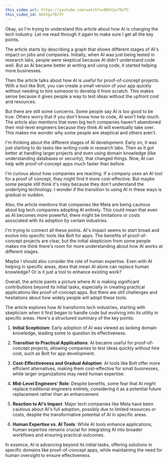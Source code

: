```yaml
---
this_video_url: https://youtube.com/watch?v=DbhYpx70zTY
this_video_id: DbhYpx70zTY
---
```

<think>
Okay, so I'm trying to understand this article about how AI is changing the tech industry. Let me read through it again to make sure I get all the key points.

The article starts by describing a graph that shows different stages of AI's impact on jobs and companies. Initially, when AI was just being tested in research labs, people were skeptical because AI didn't understand code well. But as AI became better at writing and using code, it started helping more businesses. 

Then the article talks about how AI is useful for proof-of-concept projects. With a tool like Bolt, you can create a small version of your app quickly without needing to hire someone to develop it from scratch. This makes sense because it gives people a way to test ideas without the upfront cost and resources.

But there are still some concerns. Some people say AI is too good to be true. Others worry that if you don't know how to code, AI won't help much. The article also mentions that even big tech companies haven't abandoned their mid-level engineers because they think AI will eventually take over. This makes me wonder why some people are skeptical and others aren't.

I'm thinking about the different stages of AI development. Early on, it was just starting to do tasks like writing code in research labs. Then as it got better at handling larger projects and even using domain knowledge (like understanding databases or security), that changed things. Now, AI can help with proof-of-concept apps much faster than before.

I'm curious about how companies are reacting. If a company uses an AI tool for a proof of concept, they might find it more cost-effective. But maybe some people still think it's risky because they don't understand the underlying technology. I wonder if the transition to using AI in these ways is gradual or sudden.

Also, the article mentions that companies like Meta are being cautious about big tech companies adopting AI entirely. This could mean that even as AI becomes more powerful, there might be limitations or costs associated with its adoption by certain industries.

I'm trying to connect all these points. AI's impact seems to start broad and evolve into specific tools like Bolt for apps. The benefits of proof-of-concept projects are clear, but the initial skepticism from some people makes me think there's room for more understanding about how AI works at different stages.

Maybe I should also consider the role of human expertise. Even with AI helping in specific areas, does that mean AI alone can replace human knowledge? Or is it just a tool to enhance existing work?

Overall, the article paints a picture where AI is making significant contributions beyond its initial tasks, especially in creating practical applications like proof-of-concept apps. But there are still challenges and hesitations about how widely people will adopt these tools.
</think>

The article explores how AI transforms tech industries, starting with skepticism when it first began to handle code but evolving into its utility in specific areas. Here's a structured summary of the key points:

1. **Initial Scepticism**: Early adoption of AI was viewed as lacking domain knowledge, leading some to question its effectiveness.

2. **Transition to Practical Applications**: AI became useful for proof-of-concept projects, allowing companies to test ideas quickly without hire cost, such as Bolt for app development.

3. **Cost-Effectiveness and Gradual Adoption**: AI tools like Bolt offer more efficient alternatives, making them cost-effective for small businesses, while larger organizations may need human expertise.

4. **Mid-Level Engineers' Role**: Despite benefits, some fear that AI might replace traditional engineers entirely, considering it as a potential future replacement rather than an enhancement.

5. **Reaction to AI's Impact**: Major tech companies like Meta have been cautious about AI's full adoption, possibly due to limited resources or costs, despite the transformative potential of AI in specific areas.

6. **Human Expertise vs. AI Tools**: While AI tools enhance applications, human expertise remains crucial for integrating AI into broader workflows and ensuring practical outcomes.

In essence, AI is advancing beyond its initial tasks, offering solutions in specific domains like proof-of-concept apps, while maintaining the need for human oversight to ensure effectiveness.
